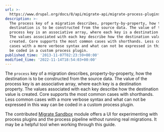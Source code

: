 ```yaml
---
url: >-
  https://www.drupal.org/docs/8/api/migrate-api/migrate-process-plugins/migrate-process-overview
description: >-
  The process key of a migration describes, property-by-property, how the
  destination is to be constructed from the source data. The value of the
  process key is an associative array, where each key is a destination property.
  The values associated with each key describe how the destination value is
  created. Core supports the most common cases with shorthands. Less common
  cases with a more verbose syntax and what can not be expressed in this way can
  be coded in a custom process plugin.
published_time: '2013-11-07T02:23:59+00:00'
modified_time: '2022-11-14T18:54:03+00:00'
---
```

The `process` key of a migration describes, property-by-property, how the destination is to be constructed from the source data. The value of the process key is an associative array, where each key is a destination property. The values associated with each key describe how the destination value is created. Core supports the most common cases with shorthands. Less common cases with a more verbose syntax and what can not be expressed in this way can be coded in a custom process plugin.

The contributed [Migrate Sandbox](http://drupal.org/project/migrate%5Fsandbox) module offers a UI for experimenting with process plugins and the process pipeline without running real migrations. It may be a helpful tool when working through this guide.